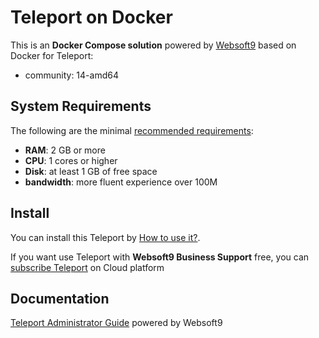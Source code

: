 # Teleport on Docker  

This is an **Docker Compose solution** powered by [Websoft9](https://www.websoft9.com) based on Docker for Teleport:


 - community:  14-amd64


## System Requirements

The following are the minimal [recommended requirements](https://gallery.ecr.aws/gravitational/teleport):

* **RAM**: 2 GB or more
* **CPU**: 1 cores or higher
* **Disk**: at least 1 GB of free space
* **bandwidth**: more fluent experience over 100M  

## Install

You can install this Teleport by [How to use it?](https://github.com/Websoft9/docker-library#how-to-use-it).   

If you want use Teleport with **Websoft9 Business Support** free, you can [subscribe Teleport](https://www.websoft9.com/apps) on Cloud platform

## Documentation

[Teleport Administrator Guide](https://support.websoft9.com/docs/teleport) powered by Websoft9